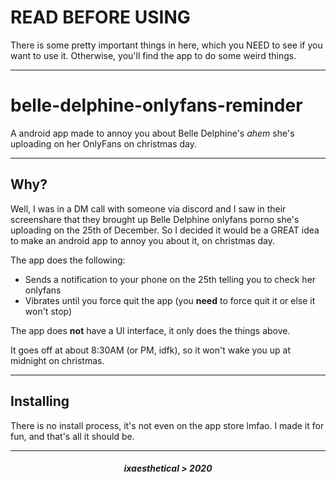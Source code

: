 # READ BEFORE USING

There is some pretty important things in here, which you NEED to see if you want to use it. Otherwise, you'll find the app to do some weird things.

---

# belle-delphine-onlyfans-reminder
A android app made to annoy you about Belle Delphine's *ahem* she's uploading on her OnlyFans on christmas day.

---

## Why?

Well, I was in a DM call with someone via discord and I saw in their screenshare that they brought up Belle Delphine onlyfans porno she's uploading on the 25th of December. So I decided it would be a GREAT idea to make an android app to annoy you about it, on christmas day.

The app does the following:

- Sends a notification to your phone on the 25th telling you to check her onlyfans
- Vibrates until you force quit the app (you **need** to force quit it or else it won't stop)

The app does **not** have a UI interface, it only does the things above.

It goes off at about 8:30AM (or PM, idfk), so it won't wake you up at midnight on christmas.

---

## Installing

There is no install process, it's not even on the app store lmfao. I made it for fun, and that's all it should be.

---

<h5 align="center">ixaesthetical > 2020</h5>
